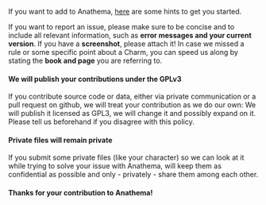 If you want to add to Anathema, [here](https://github.com/anathema/anathema/wiki/Contributors'-Quickstart) are some hints to get you started.

If you want to report an issue, please make sure to be concise and to include all relevant information, such as **error messages and your current version**. If you have a **screenshot**, please attach it!
In case we missed a rule or some specific point about a Charm, you can speed us along by stating the **book and page** you are referring to.

#### We will publish your contributions under the GPLv3
If you contribute source code or data, either via private communication or a pull request on github, we will treat your contribution as we do our own: We will publish it licensed as GPL3, we will change it and possibly expand on it.  
Please tell us beforehand if you disagree with this policy.

#### Private files will remain private
If you submit some private files (like your character) so we can look at it while trying to solve your issue with Anathema, will keep them as confidential as possible and only - privately - share them among each other.

#### Thanks for your contribution to Anathema!